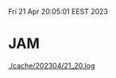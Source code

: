 Fri 21 Apr 20:05:01 EEST 2023
# JAM
<a href='./cache/202304/21_20.log'>./cache/202304/21_20.log</a>
